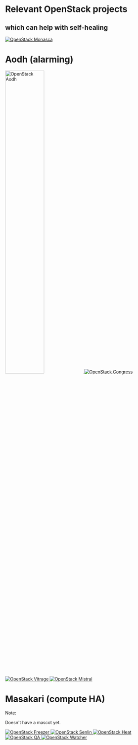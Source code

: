 <!-- .slide: data-state="section-break" id="projects" data-menu-title="Relevant projects" data-timing="10" -->
# Relevant OpenStack projects
## which can help with self-healing


<!-- .slide: data-state="blank-slide" class="full-screen" id="monasca" data-menu-title="Monasca" data-timing="5" -->
<a href="https://www.openstack.org/software/releases/pike/components/monasca/">
    <img alt="OpenStack Monasca"
        data-src="images/mascots/OpenStack_Project_Monasca_vertical.png"
        />
</a>


<!-- .slide: data-state="normal" id="aodh" data-menu-title="Aodh" data-timing="5" -->
# Aodh (alarming)

<a href="https://www.openstack.org/software/releases/pike/components/aodh/">
    <img alt="OpenStack Aodh"
        data-src="images/mascots/aodh.png"
        width="50%"
        />
</a>


<!-- .slide: data-state="blank-slide" class="full-screen" id="congress" data-menu-title="Congress" data-timing="5" -->
<a href="https://www.openstack.org/software/releases/pike/components/congress/">
    <img alt="OpenStack Congress"
        data-src="images/mascots/OpenStack_Project_Congress_vertical.png"
        />
</a>


<!-- .slide: data-state="blank-slide" class="full-screen" id="vitrage" data-menu-title="Vitrage" data-timing="5" -->
<a href="https://www.openstack.org/software/releases/pike/components/vitrage/">
    <img alt="OpenStack Vitrage"
        data-src="images/mascots/OpenStack_Project_Vitrage_vertical.png"
        />
</a>


<!-- .slide: data-state="blank-slide" class="full-screen" id="mistral" data-menu-title="Mistral" data-timing="5" -->
<a href="https://www.openstack.org/software/releases/pike/components/mistral/">
    <img alt="OpenStack Mistral"
        data-src="images/mascots/OpenStack_Project_Mistral_vertical.png"
        />
</a>


<!-- .slide: data-state="section-break" id="masakari" data-menu-title="Masakari" data-timing="5" -->
# Masakari (compute HA)

Note:

Doesn't have a mascot yet.


<!-- .slide: data-state="blank-slide" class="full-screen" id="freezer" data-menu-title="Freezer" data-timing="5" -->
<a href="https://www.openstack.org/software/releases/pike/components/freezer/">
    <img alt="OpenStack Freezer"
        data-src="images/mascots/OpenStack_Project_Freezer_vertical.png"
        />
</a>


<!-- .slide: data-state="blank-slide" class="full-screen" id="senlin" data-menu-title="Senlin" data-timing="5" -->
<a href="https://www.openstack.org/software/releases/pike/components/senlin/">
    <img alt="OpenStack Senlin"
        data-src="images/mascots/OpenStack_Project_Senlin_vertical.png"
        />
</a>


<!-- .slide: data-state="blank-slide" class="full-screen" id="heat" data-menu-title="Heat" data-timing="5" -->
<a href="https://www.openstack.org/software/releases/pike/components/heat/">
    <img alt="OpenStack Heat"
        data-src="images/mascots/OpenStack_Project_Heat_vertical.png"
        />
</a>


<!-- .slide: data-state="blank-slide" class="full-screen" id="qa" data-menu-title="Quality Assurance" data-timing="5" -->
<a href="https://www.openstack.org/software/releases/pike/components/qa/">
    <img alt="OpenStack QA"
        data-src="images/mascots/OpenStack_Project_QA_vertical.png"
        />
</a>


<!-- .slide: data-state="blank-slide" class="full-screen" id="watcher" data-menu-title="Watcher" data-timing="5" -->
<a href="https://www.openstack.org/software/releases/pike/components/watcher/">
    <img alt="OpenStack Watcher"
        data-src="images/mascots/OpenStack_Project_Watcher_vertical.png"
        />
</a>
